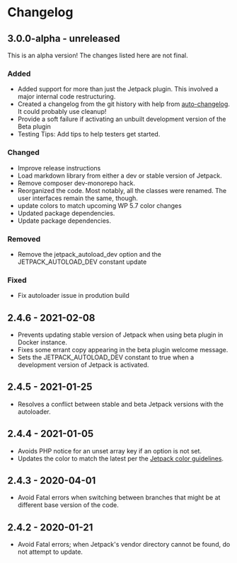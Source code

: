 # Changelog

## 3.0.0-alpha - unreleased

This is an alpha version! The changes listed here are not final.

### Added
- Added support for more than just the Jetpack plugin. This involved a major internal code restructuring.
- Created a changelog from the git history with help from [auto-changelog](https://www.npmjs.com/package/auto-changelog). It could probably use cleanup!
- Provide a soft failure if activating an unbuilt development version of the Beta plugin
- Testing Tips: Add tips to help testers get started.

### Changed
- Improve release instructions
- Load markdown library from either a dev or stable version of Jetpack.
- Remove composer dev-monorepo hack.
- Reorganized the code. Most notably, all the classes were renamed. The user interfaces remain the same, though.
- update colors to match upcoming WP 5.7 color changes
- Updated package dependencies.
- Update package dependencies.

### Removed
- Remove the jetpack_autoload_dev option and the JETPACK_AUTOLOAD_DEV constant update

### Fixed
- Fix autoloader issue in prodution build

## 2.4.6 - 2021-02-08

- Prevents updating stable version of Jetpack when using beta plugin in Docker instance.
- Fixes some errant copy appearing in the beta plugin welcome message.
- Sets the JETPACK_AUTOLOAD_DEV constant to true when a development version of Jetpack is activated.

## 2.4.5 - 2021-01-25

- Resolves a conflict between stable and beta Jetpack versions with the autoloader.

## 2.4.4 - 2021-01-05

- Avoids PHP notice for an unset array key if an option is not set.
- Updates the color to match the latest per the [Jetpack color guidelines](https://color-studio.blog).

## 2.4.3 - 2020-04-01

- Avoid Fatal errors when switching between branches that might be at different base version of the code.

## 2.4.2 - 2020-01-21

- Avoid Fatal errors; when Jetpack's vendor directory cannot be found, do not attempt to update.
